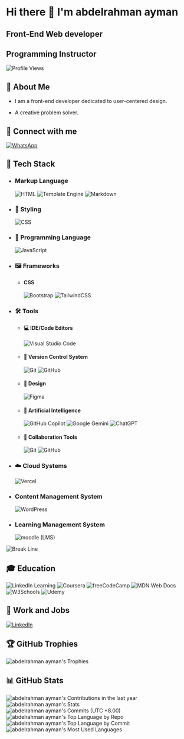 # Hi there 👋 I'm abdelrahman ayman
## Front-End Web developer
## Programming Instructor

![Profile Views](https://komarev.com/ghpvc/?username=abdelrahmanayman3&label=Profile%20views&color=0e75b6&style=flat)

## 💫 About Me

- I am a front-end developer dedicated to user-centered design.


- A creative problem solver.


## 🤝 Connect with me

[![WhatsApp](https://img.shields.io/badge/WhatsApp-25D366?logo=whatsapp&logoColor=white)](https://wa.me/+201275152550)

## 🧳 Tech Stack

- ### Markup Language
  ![HTML](https://img.shields.io/badge/HTML-%23E34F26.svg?logo=html5&logoColor=white)
  ![Template Engine](https://img.shields.io/badge/-PugJs-05122A?style=flat&logo=Pug)
  ![Markdown](https://img.shields.io/badge/Markdown-%23000000.svg?logo=markdown&logoColor=white)

- ### 🎨 Styling
  ![CSS](https://img.shields.io/badge/CSS-1572B6?logo=css3&logoColor=fff)

- ### 🧠 Programming Language
  ![JavaScript](https://img.shields.io/badge/JavaScript-F7DF1E?logo=javascript&logoColor=000)

- ### 🖼️ Frameworks

  - #### CSS
    ![Bootstrap](https://img.shields.io/badge/Bootstrap-7952B3?logo=bootstrap&logoColor=fff)
    ![TailwindCSS](https://img.shields.io/badge/Tailwind%20CSS-%2338B2AC.svg?logo=tailwind-css&logoColor=white)

- ### 🛠️ Tools

  - #### 💻 IDE/Code Editors
    ![Visual Studio Code](https://custom-icon-badges.demolab.com/badge/Visual%20Studio%20Code-0078d7.svg?logo=vsc&logoColor=white)
    
    
  - #### 🔖 Version Control System
    ![Git](https://img.shields.io/badge/Git-F05032?logo=git&logoColor=fff)
    ![GitHub](https://img.shields.io/badge/GitHub-%23121011.svg?logo=github&logoColor=white)
  
  - #### 🎨 Design
  
    ![Figma](https://img.shields.io/badge/Figma-F24E1E?logo=figma&logoColor=white)
  
  - #### 🤖 Artificial Intelligence
    ![GitHub Copilot](https://img.shields.io/badge/GitHub%20Copilot-000?logo=githubcopilot&logoColor=fff)
    ![Google Gemini](https://img.shields.io/badge/Google%20Gemini-886FBF?logo=googlegemini&logoColor=fff)
    ![ChatGPT](https://img.shields.io/badge/ChatGPT-74aa9c?logo=openai&logoColor=white)

  - #### 🤝 Collaboration Tools
    ![Git](https://img.shields.io/badge/Git-F05032?logo=git&logoColor=fff)
    ![GitHub](https://img.shields.io/badge/GitHub-%23121011.svg?logo=github&logoColor=white)
  
- ### ☁️ Cloud Systems
  ![Vercel](https://img.shields.io/badge/Vercel-%23000000.svg?logo=vercel&logoColor=white)

- ### Content Management System
  ![WordPress](https://img.shields.io/badge/WordPress-%2321759B.svg?logo=wordpress&logoColor=white)

- ### Learning Management System
  ![moodle (LMS)](https://img.shields.io/badge/Moodle-F24E1E?logo=moodle&logoColor=white)
  
![Break Line](https://user-images.githubusercontent.com/73097560/115834477-dbab4500-a447-11eb-908a-139a6edaec5c.gif)

## 🎓 Education
![LinkedIn Learning](https://img.shields.io/badge/LinkedIn%20Learning-0A66C2?logo=linkedin&logoColor=fff)
![Coursera](https://img.shields.io/badge/Coursera-0056D2?logo=coursera&logoColor=fff)
![freeCodeCamp](https://img.shields.io/badge/freeCodeCamp-0A0A23?logo=freecodecamp&logoColor=fff)
![MDN Web Docs](https://img.shields.io/badge/MDN%20Web%20Docs-000?logo=mdnwebdocs&logoColor=fff)
![W3Schools](https://img.shields.io/badge/W3Schools-04AA6D?logo=w3schools&logoColor=fff)
![Udemy](https://img.shields.io/badge/Udemy-A435F0?logo=udemy&logoColor=fff)

## 💼 Work and Jobs
[![LinkedIn](https://img.shields.io/badge/LinkedIn-0A66C2?logo=linkedin&logoColor=fff)](https://www.linkedin.com/in/Abdelrahmanayman3)
## 🏆 GitHub Trophies
![abdelrahman ayman's Trophies](https://github-trophies.vercel.app/?username=abdelrahmanayman3&theme=radical&no-frame=false&no-bg=false&margin-w=4)

## 📊 GitHub Stats
![abdelrahman ayman's Contributions in the last year](http://github-profile-summary-cards.vercel.app/api/cards/profile-details?username=abdelrahmanayman3&theme=dark)
![abdelrahman ayman's Stats](http://github-profile-summary-cards.vercel.app/api/cards/stats?username=abdelrahmanayman3&theme=dark&show_icons=true&hide_border=true&count_private=true)
![abdelrahman ayman's Commits (UTC +8.00)](http://github-profile-summary-cards.vercel.app/api/cards/productive-time?username=abdelrahmanayman3&theme=dark&utcOffset=8)
![abdelrahman ayman's Top Language by Repo](http://github-profile-summary-cards.vercel.app/api/cards/repos-per-language?username=abdelrahmanayman3&theme=dark)
![abdelrahman ayman's Top Language by Commit](http://github-profile-summary-cards.vercel.app/api/cards/most-commit-language?username=abdelrahmanayman3&theme=dark) <br>
![abdelrahman ayman's Most Used Languages](https://github-readme-stats.vercel.app/api/top-langs/?username=abdelrahmanayman3&theme=dark&show_icons=true&hide_border=true)


<!---
abdelrahmanayman3/abdelrahmanayman3 is a ✨ special ✨ repository because its `README.md` (this file) appears on your GitHub profile.
You can click the Preview link to take a look at your changes.
--->
